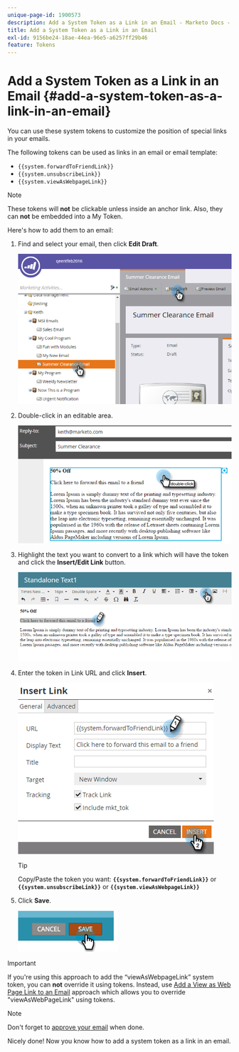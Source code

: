 ```yaml
---
unique-page-id: 1900573
description: Add a System Token as a Link in an Email - Marketo Docs - Product Documentation
title: Add a System Token as a Link in an Email
exl-id: 9156be24-18ae-44ea-96e5-a6257ff29b46
feature: Tokens
---
```

# Add a System Token as a Link in an Email {#add-a-system-token-as-a-link-in-an-email}

You can use these system tokens to customize the position of special links in your emails.

The following tokens can be used as links in an email or email template:

* `{{system.forwardToFriendLink}}`
* `{{system.unsubscribeLink}}`
* `{{system.viewAsWebpageLink}}`

>[!NOTE]
>
>These tokens will **not** be clickable unless inside an anchor link. Also, they can **not** be embedded into a My Token.

Here's how to add them to an email:

1. Find and select your email, then click **Edit Draft**.

   ![](assets/one-1.png)

1. Double-click in an editable area.

   ![](assets/two-1.png)

1. Highlight the text you want to convert to a link which will have the token and click the **Insert/Edit Link** button.

   ![](assets/three-1.png)

1. Enter the token in Link URL and click **Insert**.

   ![](assets/four-1.png)

   >[!TIP]
   >
   >Copy/Paste the token you want: **`{{system.forwardToFriendLink}}`** or **`{{system.unsubscribeLink}}`** or **`{{system.viewAsWebpageLink}}`**

1. Click **Save**.

   ![](assets/image2014-9-17-22-3a12-3a17.png)

>[!IMPORTANT]
>
>If you're using this approach to add the “viewAsWebpageLink” system token, you can **not** override it using tokens. Instead, use [Add a View as Web Page Link to an Email](/help/marketo/product-docs/email-marketing/general/functions-in-the-editor/add-a-view-as-web-page-link-to-an-email.md) approach which allows you to override "viewAsWebPageLink" using tokens.

>[!NOTE]
>
>Don't forget to [approve your email](/help/marketo/product-docs/email-marketing/general/creating-an-email/approve-an-email.md) when done.

Nicely done! Now you know how to add a system token as a link in an email.
